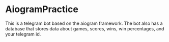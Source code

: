 # AiogramPractice
This is a telegram bot based on the aiogram framework.
The bot also has a database that stores data about games, scores, wins, win percentages, and your telegram id.